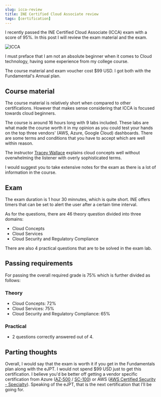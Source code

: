 ```yaml
---
slug: icca-review
title: INE Certified Cloud Associate review
tags: [certification]
---
```


I recently passed the INE Certified Cloud Associate (ICCA) exam with a score of 95%. In this post I will review the exam material and the exam.

<!-- truncate -->

![ICCA](https://github.com/Kunull/Blog/assets/110326359/af260c98-bd72-4bd2-b9c6-542dcf2830c0)

I must preface that I am not an absolute beginner when it comes to Cloud technology, having some experience from my college course.

The course material and exam voucher cost $99 USD. I got both with the Fundamental's Annual plan.

## Course material

The course material is relatively short when compared to other certifications. However that makes sense considering that ICCA is focused towards cloud beginners.

The course is around 16 hours long with 9 labs included. These labs are what made the course worth it in my opinion as you could test your hands on the top three vendors' (AWS, Azure, Google Cloud) dashboards. There are some terms and conditions that you have to accept which are well within reason.

The instructor [Tracey Wallace](https://www.linkedin.com/in/tracy-wallace-tec) explains cloud concepts well without overwhelming the listener with overly sophisticated terms.

I would suggest you to take extensive notes for the exam as there is a lot of information in the course.

## Exam

The exam duration is 1 hour 30 minnutes, which is quite short. INE offers timers that can be set to alert the user after a certain time interval.

As for the questions, there are 46 theory question divided into three domains:
- Cloud Concepts
- Cloud Services
- Cloud Security and Regulatory Compliance

There are also 4 practical questions that are to be solved in the exam lab.

## Passing requirements

For passing the overall required grade is 75% which is further divided as follows:

### Theory

- Cloud Concepts: 72%
- Cloud Services: 75%
- Cloud Security and Regulatory Compliance: 65%

### Practical

- 2 questions correctly answered out of 4.


## Parting thoughts
Overall, I would say that the exam is worth it if you get in the Fundamentals plan along with the eJPT. 
I would not spend $99 USD just to get this certification. I believe you'd be better off getting a vendor specific certification from Azure ([AZ-500](https://learn.microsoft.com/en-us/credentials/certifications/azure-security-engineer/) / [SC-100](https://learn.microsoft.com/en-us/credentials/certifications/cybersecurity-architect-expert/)) or AWS ([AWS Certified Security - Specialty](https://aws.amazon.com/certification/certified-security-specialty/)).
Speaking of the eJPT, that is the next certification that I'll be going for. 
